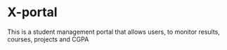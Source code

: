 # X-portal
This is a student management portal that allows users, to monitor results, courses, projects and CGPA
